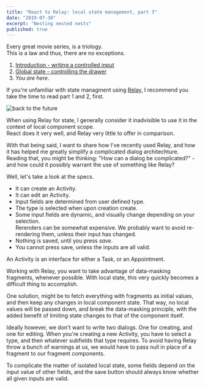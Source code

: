 ```yaml
---
title: "React to Relay: local state management, part 3"
date: "2019-07-30"
excerpt: "Nesting nested nests"
published: true
---
```


Every great movie series, is a triology.  
This is a law and thus, there are no exceptions.

1. [Introduction - writing a controlled input](/relay_local_state_management)  
2. [Global state - controlling the drawer](/relay_local_state_management_2)  
3. *You are here*.

If you're unfamiliar with state managment using [Relay](https://relay.dev/), I recommend you take the time to read part 1 and 2, first.  

![back to the future](https://images.unsplash.com/photo-1530981279185-9f0960715267?ixlib=rb-1.2.1&ixid=eyJhcHBfaWQiOjEyMDd9&auto=format&fit=crop&w=3900&q=80)

When using Relay for state, I generally consider it inadvisible to use it in the context of local component scope.  
React does it very well, and Relay very little to offer in comparison.

With that being said, I want to share how I've recently used Relay, and how it has helped me greatly simplify a complicated dialog architechture.
Reading that, you might be thinking: "How can a dialog be complicated?" - and how could it possibly warrant the use of something like Relay?

Well, let's take a look at the specs.

* It can create an Activity.
* It can edit  an Activity.
* Input fields are determined from user defined type.
* The type is selected when upon creation create.
* Some input fields are dynamic, and visually change depending on your selection.  
  Rerenders can be somewhat expensive. We probably want to avoid re-rendering them, unless their input has changed.
* Nothing is saved, until you press *save*.
* You cannot press save, unless the inputs are all valid.

An Activity is an interface for either a Task, or an Appointment.

Working with Relay, you want to take advantage of data-masking fragments, whenever possible.
With local state, this very quickly becomes a difficult thing to accomplish.

One solution, might be to fetch everything with fragments as initial values, and then keep any changes in local component state.
That way, no local values will be passed down, and break the data-masking principle, with the added benefit of limiting state changes to that of the component itself.

Ideally however, we don't want to write two dialogs. One for creating, and one for editing.
When you're creating a new Activity, you have to select a type, and then whatever subfields that type requires.
To avoid having Relay throw a bunch of warnings at us, we would have to pass null in place of a fragment to our fragment components.

To complicate the matter of isolated local state, some fields depend on the input value of other fields, and the save button should always know whether all given inputs are valid.
